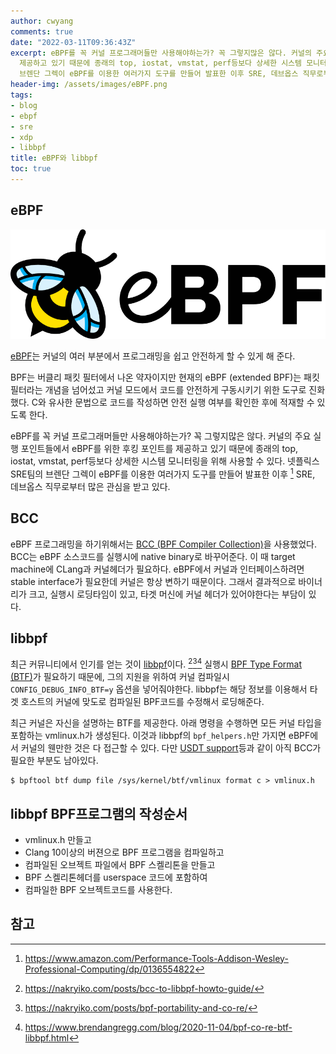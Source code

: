```yaml
---
author: cwyang
comments: true
date: "2022-03-11T09:36:43Z"
excerpt: eBPF를 꼭 커널 프로그래머들만 사용해야하는가? 꼭 그렇지많은 않다. 커널의 주요 실행 포인트들에서 eBPF를 위한 후킹 포인트를
  제공하고 있기 때문에 종래의 top, iostat, vmstat, perf등보다 상세한 시스템 모니터링을 위해 사용할 수 있다. 넷플릭스 SRE팀의
  브렌단 그렉이 eBPF를 이용한 여러가지 도구를 만들어 발표한 이후 SRE, 데브옵스 직무로부터 많은 관심을 받고 있다.
header-img: /assets/images/eBPF.png
tags:
- blog
- ebpf
- sre
- xdp
- libbpf
title: eBPF와 libbpf
toc: true
---
```

## eBPF
![eBPF](/assets/images/eBPF.png)

[eBPF](https://ebpf.io/)는 커널의 여러 부분에서 프로그래밍을 쉽고 안전하게 할 수 있게 해 준다.

BPF는 버클리 패킷 필터에서 나온 약자이지만 현재의 eBPF (extended BPF)는 패킷 필터라는 개념을 넘어섰고
커널 모드에서 코드를 안전하게 구동시키기 위한 도구로 진화했다. C와 유사한 문법으로 코드를 작성하면
안전 실행 여부를 확인한 후에 적재할 수 있도록 한다.

eBPF를 꼭 커널 프로그래머들만 사용해야하는가? 꼭 그렇지많은 않다.
커널의 주요 실행 포인트들에서 eBPF를 위한 후킹 포인트를 제공하고 있기 때문에
종래의 top, iostat, vmstat, perf등보다 상세한
시스템 모니터링을 위해 사용할 수 있다. 넷플릭스 SRE팀의 브렌단 그렉이 eBPF를 이용한 여러가지 도구를 만들어 발표한 이후 [^1]
SRE, 데브옵스 직무로부터 많은 관심을 받고 있다. 

## BCC
eBPF 프로그래밍을 하기위해서는 [BCC (BPF Compiler Collection)](https://github.com/iovisor/bcc)을 사용했었다.
BCC는 eBPF 소스코드를 실행시에 native binary로 바꾸어준다.
이 때  target machine에 CLang과 커널헤더가 필요하다.
eBPF에서 커널과 인터페이스하려면 stable interface가 필요한데 커널은 항상 변하기 때문이다.
그래서 결과적으로 바이너리가 크고, 실행시 로딩타임이 있고, 타겟 머신에 커널 헤더가 있어야한다는 부담이 있다.

## libbpf
최근 커뮤니티에서 인기를 얻는 것이 [libbpf](https://github.com/libbpf/libbpf)이다. [^2][^3][^4]
실행시 [BPF Type Format (BTF)](https://www.kernel.org/doc/html/latest/bpf/btf.html#:~:text=1.-,Introduction,info%20for%20source%2Fline%20information.)가 필요하기 때문에, 그의 지원을 위하여  커널 컴파일시 `CONFIG_DEBUG_INFO_BTF=y`
옵션을 넣어줘야한다.
libbpf는 해당 정보를 이용해서 타겟 호스트의 커널에 맞도로 컴파일된 BPF코드를 수정해서 로딩해준다.

최근 커널은 자신을 설명하는 BTF를 제공한다.
아래 명령을 수행하면 모든 커널 타입을 포함하는 vmlinux.h가 생성된다.
이것과 libbpf의 `bpf_helpers.h`만 가지면 eBPF에서 커널의 웬만한 것은 다 접근할 수 있다.
다만 [USDT support](https://lwn.net/Articles/753601/)등과 같이 아직 BCC가 필요한 부분도 남아있다.

    $ bpftool btf dump file /sys/kernel/btf/vmlinux format c > vmlinux.h

## libbpf BPF프로그램의 작성순서

- vmlinux.h 만들고
- Clang 10이상의 버젼으로 BPF 프로그램을 컴파일하고
- 컴파일된 오브젝트 파일에서 BPF 스켈리톤을 만들고
- BPF 스켈리톤헤더를 userspace 코드에 포함하여
- 컴파일한 BPF 오브젝트코드를 사용한다.

## 참고

[^1]: <https://www.amazon.com/Performance-Tools-Addison-Wesley-Professional-Computing/dp/0136554822>
[^2]: <https://nakryiko.com/posts/bcc-to-libbpf-howto-guide/>
[^3]: <https://nakryiko.com/posts/bpf-portability-and-co-re/>
[^4]: <https://www.brendangregg.com/blog/2020-11-04/bpf-co-re-btf-libbpf.html>
